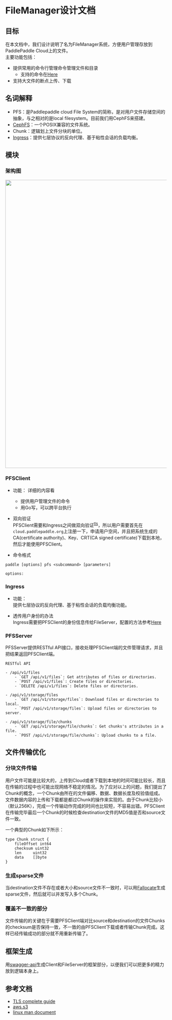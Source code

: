 # FileManager设计文档
## 目标
在本文档中，我们设计说明了名为FileManager系统，方便用户管理存放到PaddlePaddle Cloud上的文件。   
主要功能包括：

- 提供常用的命令行管理命令管理文件和目录
	- 支持的命令在[Here](./pfs/pfs.md)
- 支持大文件的断点上传、下载  

## 名词解释
- PFS：是Paddlepaddle cloud File System的简称，是对用户文件存储空间的抽象，与之相对的是local filesystem。目前我们用CephFS来搭建。
- [CephFS](http://docs.ceph.com/docs/master/cephfs/)：一个POSIX兼容的文件系统。
- Chunk：逻辑划上文件分块的单位。
- [Ingress](https://kubernetes.io/docs/concepts/services-networking/ingress/)：提供七层协议的反向代理、基于粘性会话的负载均衡。

## 模块

### 架构图
<image src=./src/filemanager.png width=900>

### PFSClient
- 功能： 详细的内容看
	- 提供用户管理文件的命令
	- 用Go写，可以跨平台执行

- 双向验证   
	PFSClient需要和Ingress之间做双向验证<sup>[tls](#tls)</sup>，所以用户需要首先在`cloud.paddlepaddle.org`上注册一下，申请用户空间，并且把系统生成的CA(certificate authority)、Key、CRT(CA signed certificate)下载到本地，然后才能使用PFSClient。
	
- 命令格式

```
paddle [options] pfs <subcommand> [parameters]

options:

```
	
### Ingress
- 功能：  
	提供七层协议的反向代理、基于粘性会话的负载均衡功能。
	
- 透传用户身份的办法  
	Ingress需要把PFSClient的身份信息传给FileServer，配置的方法参考[Here](http://www.integralist.co.uk/posts/clientcertauth.html#3)


### PFSServer
PFSServer提供RESTful API接口，接收处理PFSClient端的文件管理请求，并且把结果返回PFSClient端。

```
RESTful API

- /api/v1/files
	- `GET /api/v1/files`: Get attributes of files or directories.
	- `POST /api/v1/files`: Create files or directories.
	- `DELETE /api/v1/files`: Delete files or directories.

- /api/v1/storage/files
	- `GET /api/v1/storage/files`: Download files or directories to local.
	- `POST /api/v1/storage/files`: Upload files or directories to server.

- /api/v1/storage/file/chunks
	- `GET /api/v1/storage/file/chunks`: Get chunks's attributes in a file.
	- `POST /api/v1/storage/file/chunks`: Upload chunks to a file.
```
## 文件传输优化

### 分块文件传输
用户文件可能是比较大的，上传到Cloud或者下载到本地的时间可能比较长，而且在传输的过程中也可能出现网络不稳定的情况。为了应对以上的问题，我们提出了Chunk的概念，一个Chunk由所在的文件偏移、数据、数据长度及校验值组成。文件数据内容的上传和下载都是都过Chunk的操作来实现的。由于Chunk比较小（默认256K），完成一个传输动作完成的时间也比较短，不容易出错。PFSClient在传输完毕最后一个Chunk的时候检查destination文件的MD5值是否和source文件一致。

一个典型的Chunk如下所示：

```
type Chunk struct {
	fileOffset int64
	checksum uint32
	len     uint32
	data    []byte
}
```  

### 生成sparse文件
当destination文件不存在或者大小和source文件不一致时，可以用[Fallocate](https://Go.org/pkg/syscall/#Fallocate)生成sparse文件，然后就可以并发写入多个Chunk。

### 覆盖不一致的部分
文件传输的的关键在于需要PFSClient端对比source和destination的文件Chunks的checksum是否保持一致，不一致的由PFSClient下载或者传输Chunk完成。这样已经传输成功的部分就不用重新传输了。

## 框架生成
用[swagger-api](https://github.com/swagger-api/swagger-codegen)生成Client和FileServer的框架部分，以便我们可以把更多的精力放到逻辑本身上。

## 参考文档
- <a name=tls></a>[TLS complete guide](https://github.com/k8sp/tls/blob/master/tls.md)
- [aws.s3](http://docs.aws.amazon.com/cli/latest/reference/s3/)
- [linux man document](https://linux.die.net/man/)
